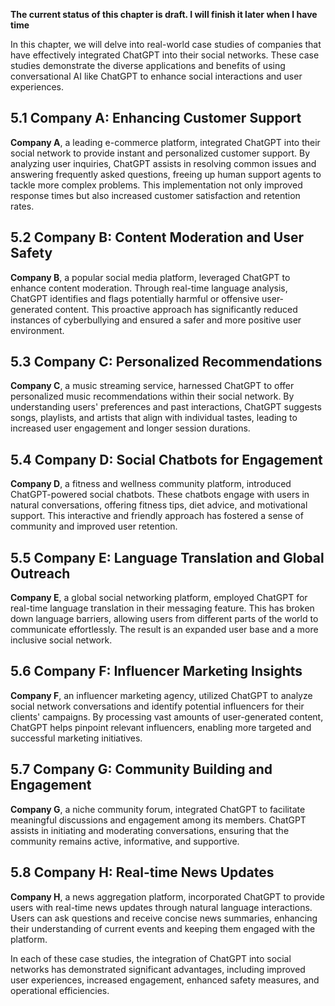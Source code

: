 **The current status of this chapter is draft. I will finish it later when I have time**

In this chapter, we will delve into real-world case studies of companies that have effectively integrated ChatGPT into their social networks. These case studies demonstrate the diverse applications and benefits of using conversational AI like ChatGPT to enhance social interactions and user experiences.

5.1 Company A: Enhancing Customer Support
-----------------------------------------

**Company A**, a leading e-commerce platform, integrated ChatGPT into their social network to provide instant and personalized customer support. By analyzing user inquiries, ChatGPT assists in resolving common issues and answering frequently asked questions, freeing up human support agents to tackle more complex problems. This implementation not only improved response times but also increased customer satisfaction and retention rates.

5.2 Company B: Content Moderation and User Safety
-------------------------------------------------

**Company B**, a popular social media platform, leveraged ChatGPT to enhance content moderation. Through real-time language analysis, ChatGPT identifies and flags potentially harmful or offensive user-generated content. This proactive approach has significantly reduced instances of cyberbullying and ensured a safer and more positive user environment.

5.3 Company C: Personalized Recommendations
-------------------------------------------

**Company C**, a music streaming service, harnessed ChatGPT to offer personalized music recommendations within their social network. By understanding users' preferences and past interactions, ChatGPT suggests songs, playlists, and artists that align with individual tastes, leading to increased user engagement and longer session durations.

5.4 Company D: Social Chatbots for Engagement
---------------------------------------------

**Company D**, a fitness and wellness community platform, introduced ChatGPT-powered social chatbots. These chatbots engage with users in natural conversations, offering fitness tips, diet advice, and motivational support. This interactive and friendly approach has fostered a sense of community and improved user retention.

5.5 Company E: Language Translation and Global Outreach
-------------------------------------------------------

**Company E**, a global social networking platform, employed ChatGPT for real-time language translation in their messaging feature. This has broken down language barriers, allowing users from different parts of the world to communicate effortlessly. The result is an expanded user base and a more inclusive social network.

5.6 Company F: Influencer Marketing Insights
--------------------------------------------

**Company F**, an influencer marketing agency, utilized ChatGPT to analyze social network conversations and identify potential influencers for their clients' campaigns. By processing vast amounts of user-generated content, ChatGPT helps pinpoint relevant influencers, enabling more targeted and successful marketing initiatives.

5.7 Company G: Community Building and Engagement
------------------------------------------------

**Company G**, a niche community forum, integrated ChatGPT to facilitate meaningful discussions and engagement among its members. ChatGPT assists in initiating and moderating conversations, ensuring that the community remains active, informative, and supportive.

5.8 Company H: Real-time News Updates
-------------------------------------

**Company H**, a news aggregation platform, incorporated ChatGPT to provide users with real-time news updates through natural language interactions. Users can ask questions and receive concise news summaries, enhancing their understanding of current events and keeping them engaged with the platform.

In each of these case studies, the integration of ChatGPT into social networks has demonstrated significant advantages, including improved user experiences, increased engagement, enhanced safety measures, and operational efficiencies.
